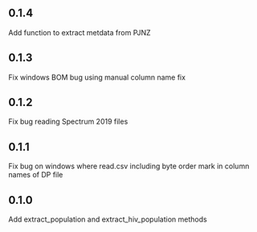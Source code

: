 ## 0.1.4

Add function to extract metdata from PJNZ

## 0.1.3

Fix windows BOM bug using manual column name fix

## 0.1.2

Fix bug reading Spectrum 2019 files

## 0.1.1

Fix bug on windows where read.csv including byte order mark in column names of DP file

## 0.1.0

Add extract_population and extract_hiv_population methods 
